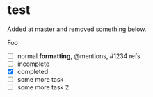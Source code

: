 test
====

Added at master and removed something below.

Foo

- [ ] normal **formatting**, @mentions, #1234 refs
- [ ] incomplete
- [x] completed
- [ ] some more task
- [ ] some more task 2
